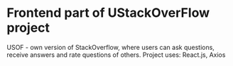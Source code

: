 # Frontend part of UStackOverFlow project

USOF - own version of StackOverflow, where users can ask questions, receive answers and rate questions of others.
Project uses: React.js, Axios
